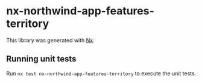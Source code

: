 # nx-northwind-app-features-territory

This library was generated with [Nx](https://nx.dev).

## Running unit tests

Run `nx test nx-northwind-app-features-territory` to execute the unit tests.
